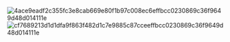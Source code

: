 ![4ace9eadf2c355fc3e8cab669e80f1b97c008ec6effbcc0230869c36f9649d48d014111e](https://user-images.githubusercontent.com/10201714/87079482-fa9f5a00-c1da-11ea-8ae8-3f11a0d1aca3.gif)
![cf7689213d1d1dfa9f863f482d1c7e9885c87cceeffbcc0230869c36f9649d48d014111e](https://user-images.githubusercontent.com/10201714/87079487-fd01b400-c1da-11ea-9a45-7e6e150300d6.gif)
